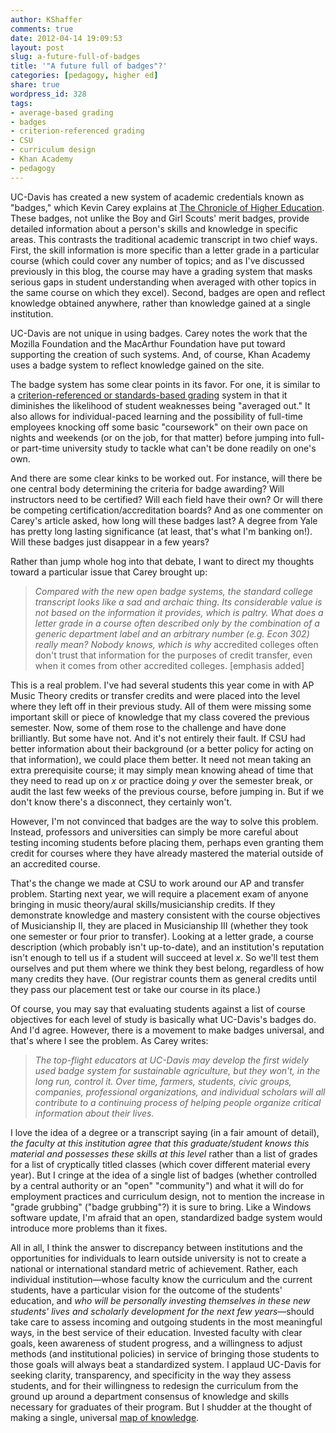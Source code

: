 ```yaml
---
author: KShaffer
comments: true
date: 2012-04-14 19:09:53
layout: post
slug: a-future-full-of-badges
title: '"A future full of badges"?'
categories: [pedagogy, higher ed]
share: true
wordpress_id: 328
tags:
- average-based grading
- badges
- criterion-referenced grading
- CSU
- curriculum design
- Khan Academy
- pedagogy
---
```


UC-Davis has created a new system of academic credentials known as "badges," which Kevin Carey explains at [The Chronicle of Higher Education](http://chronicle.com/article/A-Future-Full-of-Badges/131455/?sid=wc&utm_source=wc&utm_medium=en). These badges, not unlike the Boy and Girl Scouts' merit badges, provide detailed information about a person's skills and knowledge in specific areas. This contrasts the traditional academic transcript in two chief ways. First, the skill information is more specific than a letter grade in a particular course (which could cover any number of topics; and as I've discussed previously in this blog, the course may have a grading system that masks serious gaps in student understanding when averaged with other topics in the same course on which they excel). Second, badges are open and reflect knowledge obtained anywhere, rather than knowledge gained at a single institution.

UC-Davis are not unique in using badges. Carey notes the work that the Mozilla Foundation and the MacArthur Foundation have put toward supporting the creation of such systems. And, of course, Khan Academy uses a badge system to reflect knowledge gained on the site.

The badge system has some clear points in its favor. For one, it is similar to a [criterion-referenced or standards-based grading](http://kris.shaffermusic.com/wordpress/tag/criterion-referenced-grading/) system in that it diminishes the likelihood of student weaknesses being "averaged out." It also allows for individual-paced learning and the possibility of full-time employees knocking off some basic "coursework" on their own pace on nights and weekends (or on the job, for that matter) before jumping into full- or part-time university study to tackle what can't be done readily on one's own.

And there are some clear kinks to be worked out. For instance, will there be one central body determining the criteria for badge awarding? Will instructors need to be certified? Will each field have their own? Or will there be competing certification/accreditation boards? And as one commenter on Carey's article asked, how long will these badges last? A degree from Yale has pretty long lasting significance (at least, that's what I'm banking on!). Will these badges just disappear in a few years?

Rather than jump whole hog into that debate, I want to direct my thoughts toward a particular issue that Carey brought up:



> _Compared with the new open badge systems, the standard college transcript looks like a sad and archaic thing. Its considerable value is not based on the information it provides, which is paltry. What does a letter grade in a course often described only by the combination of a generic department label and an arbitrary number (e.g. Econ 302) really mean? Nobody knows, which is why_ accredited colleges often don't trust that information for the purposes of credit transfer, even when it comes from other accredited colleges. [emphasis added]



This is a real problem. I've had several students this year come in with AP Music Theory credits or transfer credits and were placed into the level where they left off in their previous study. All of them were missing some important skill or piece of knowledge that my class covered the previous semester. Now, some of them rose to the challenge and have done brilliantly. But some have not. And it's not entirely their fault. If CSU had better information about their background (or a better policy for acting on that information), we could place them better. It need not mean taking an extra prerequisite course; it may simply mean knowing ahead of time that they need to read up on _x_ or practice doing _y_ over the semester break, or audit the last few weeks of the previous course, before jumping in. But if we don't know there's a disconnect, they certainly won't.

However, I'm not convinced that badges are the way to solve this problem. Instead, professors and universities can simply be more careful about testing incoming students before placing them, perhaps even granting them credit for courses where they have already mastered the material outside of an accredited course.

That's the change we made at CSU to work around our AP and transfer problem. Starting next year, we will require a placement exam of anyone bringing in music theory/aural skills/musicianship credits. If they demonstrate knowledge and mastery consistent with the course objectives of Musicianship II, they are placed in Musicianship III (whether they took one semester or four prior to transfer). Looking at a letter grade, a course description (which probably isn't up-to-date), and an institution's reputation isn't enough to tell us if a student will succeed at level _x_. So we'll test them ourselves and put them where we think they best belong, regardless of how many credits they have. (Our registrar counts them as general credits until they pass our placement test or take our course in its place.)

Of course, you may say that evaluating students against a list of course objectives for each level of study is basically what UC-Davis's badges do. And I'd agree. However, there is a movement to make badges universal, and that's where I see the problem. As Carey writes:



> _The top-flight educators at UC-Davis may develop the first widely used badge system for sustainable agriculture, but they won't, in the long run, control it. Over time, farmers, students, civic groups, companies, professional organizations, and individual scholars will all contribute to a continuing process of helping people organize critical information about their lives._



I love the idea of a degree or a transcript saying (in a fair amount of detail), _the faculty at this institution agree that this graduate/student knows this material and possesses these skills at this level_ rather than a list of grades for a list of cryptically titled classes (which cover different material every year). But I cringe at the idea of a single list of badges (whether controlled by a central authority or an "open" "community") and what it will do for employment practices and curriculum design, not to mention the increase in "grade grubbing" ("badge grubbing"?) it is sure to bring. Like a Windows software update, I'm afraid that an open, standardized badge system would introduce more problems than it fixes.

All in all, I think the answer to discrepancy between institutions and the opportunities for individuals to learn outside university is not to create a national or international standard metric of achievement. Rather, each individual institution—whose faculty know the curriculum and the current students, have a particular vision for the outcome of the students' education, and _who will be personally investing themselves in these new students' lives and scholarly development for the next few years_—should take care to assess incoming and outgoing students in the most meaningful ways, in the best service of their education. Invested faculty with clear goals, keen awareness of student progress, and a willingness to adjust methods (and institutional policies) in service of bringing those students to those goals will always beat a standardized system. I applaud UC-Davis for seeking clarity, transparency, and specificity in the way they assess students, and for their willingness to redesign the curriculum from the ground up around a department consensus of knowledge and skills necessary for graduates of their program. But I shudder at the thought of making a single, universal [map of knowledge](http://www.khanacademy.org/exercisedashboard).
